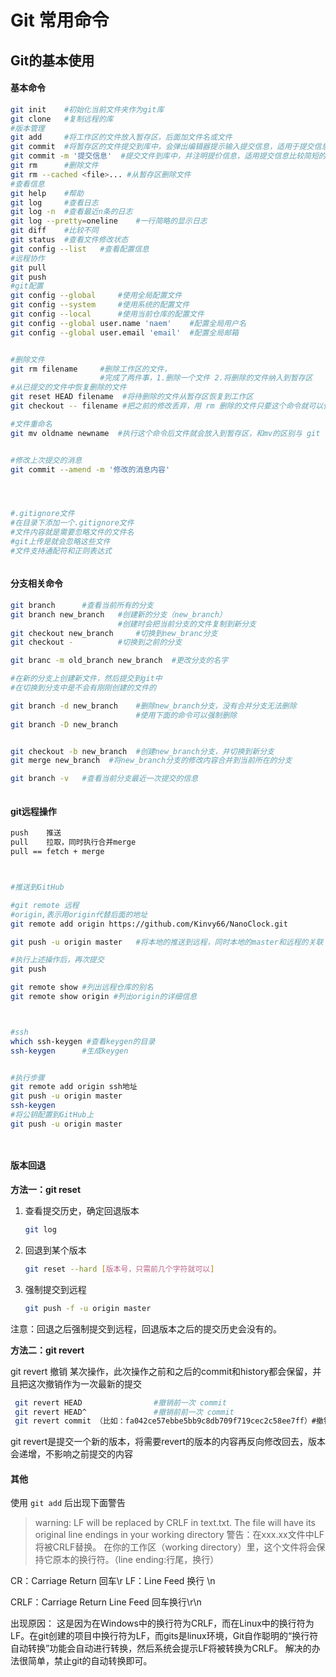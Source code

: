 # Git 常用命令


<!--more-->

## Git的基本使用



#### 基本命令

```bash
git init  	#初始化当前文件夹作为git库
git clone 	#复制远程的库
#版本管理
git add		#将工作区的文件放入暂存区，后面加文件名或文件
git commit	#将暂存区的文件提交到库中，会弹出编辑器提示输入提交信息，适用于提交信息比较多的情况
git commit -m '提交信息'  #提交文件到库中，并注明提价信息，适用提交信息比较简短的情况
git rm		#删除文件
git rm --cached <file>... #从暂存区删除文件
#查看信息
git help	#帮助
git	log		#查看日志
git log -n	#查看最近n条的日志
git log --pretty=oneline	#一行简略的显示日志
git	diff	#比较不同
git status	#查看文件修改状态
git config --list	#查看配置信息
#远程协作
git pull
git push
#git配置
git config --global		#使用全局配置文件
git config --system		#使用系统的配置文件
git config --local		#使用当前仓库的配置文件
git config --global user.name 'naem'  	#配置全局用户名
git config --global user.email 'email'  #配置全局邮箱


#删除文件
git rm filename		#删除工作区的文件，
					#完成了两件事，1.删除一个文件 2.将删除的文件纳入到暂存区
#从已提交的文件中恢复删除的文件
git reset HEAD filename	 #将待删除的文件从暂存区恢复到工作区
git checkout -- filename #把之前的修改丢弃，用 rm 删除的文件只要这个命令就可以恢复

#文件重命名
git mv oldname newname  #执行这个命令后文件就会放入到暂存区，和mv的区别与 git rm和rm的区别一样


#修改上次提交的消息
git commit --amend -m '修改的消息内容'




#.gitignore文件
#在目录下添加一个.gitignore文件
#文件内容就是需要忽略文件的文件名
#git上传是就会忽略这些文件
#文件支持通配符和正则表达式



```



#### 分支相关命令

```bash
git branch		#查看当前所有的分支
git branch new_branch	#创建新的分支（new_branch）
						#创建时会把当前分支的文件复制到新分支
git checkout new_branch		#切换到new_branc分支
git checkout -			#切换到之前的分支

git branc -m old_branch new_branch  #更改分支的名字

#在新的分支上创建新文件，然后提交到git中
#在切换到分支中是不会有刚刚创建的文件的

git branch -d new_branch	#删除new_branch分支，没有合并分支无法删除
							#使用下面的命令可以强制删除
git branch -D new_branch


git checkout -b new_branch	#创建new_branch分支，并切换到新分支
git merge new_branch  #将new_branch分支的修改内容合并到当前所在的分支

git branch -v	#查看当前分支最近一次提交的信息



```



#### git远程操作

```bash
push 	推送
pull	拉取，同时执行合并merge
pull == fetch + merge



#推送到GitHub

#git remote 远程
#origin,表示用origin代替后面的地址
git remote add origin https://github.com/Kinvy66/NanoClock.git

git push -u origin master 	#将本地的推送到远程，同时本地的master和远程的关联 

#执行上述操作后，再次提交
git push

git remote show	#列出远程仓库的别名
git remote show	origin #列出origin的详细信息



#ssh
which ssh-keygen #查看keygen的目录
ssh-keygen		#生成keygen


#执行步骤
git remote add origin ssh地址
git push -u origin master
ssh-keygen
#将公钥配置到GitHub上
git push -u origin master




```



#### 版本回退

**方法一：git reset**

1. 查看提交历史，确定回退版本

   ```bash
   git log
   ```

2. 回退到某个版本

   ```bash
   git reset --hard [版本号，只需前几个字符就可以]
   ```

3. 强制提交到远程

   ```bash
   git push -f -u origin master
   ```

注意：回退之后强制提交到远程，回退版本之后的提交历史会没有的。

**方法二：git revert**

git revert 撤销 某次操作，此次操作之前和之后的commit和history都会保留，并且把这次撤销作为一次最新的提交

```bash
 git revert HEAD                #撤销前一次 commit
 git revert HEAD^               #撤销前前一次 commit
 git revert commit （比如：fa042ce57ebbe5bb9c8db709f719cec2c58ee7ff）#撤销指定的版本，撤销也会作为一次提交进行保存。
```

git revert是提交一个新的版本，将需要revert的版本的内容再反向修改回去，版本会递增，不影响之前提交的内容



#### 其他

使用 `git add` 后出现下面警告



> warning: LF will be replaced by CRLF in text.txt.
 The file will have its original line endings in your working directory
 警告：在xxx.xx文件中LF将被CRLF替换。
在你的工作区（working directory）里，这个文件将会保持它原本的换行符。（line ending:行尾，换行）




CR：Carriage Return 回车\r
LF：Line Feed  换行 \n

CRLF：Carriage Return Line Feed 回车换行\r\n

出现原因：
这是因为在Windows中的换行符为CRLF，而在Linux中的换行符为LF。在git创建的项目中换行符为LF，而gits是linux环境，Git自作聪明的“换行符自动转换”功能会自动进行转换，然后系统会提示LF将被转换为CRLF。
解决的办法很简单，禁止git的自动转换即可。






